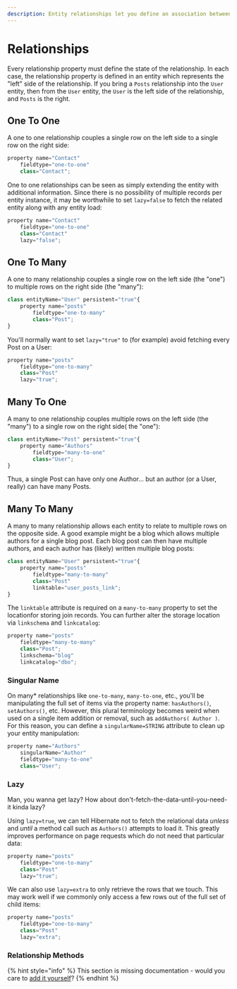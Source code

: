 ```yaml
---
description: Entity relationships let you define an association between two entity types.
---
```


# Relationships

Every relationship property must define the state of the relationship. In each case, the relationship property is defined in an entity which represents the "left" side of the relationship. If you bring a `Posts` relationship into the `User` entity, then from the `User` entity, the `User` is the left side of the relationship, and `Posts` is the right.

## One To One

A one to one relationship couples a single row on the left side to a single row on the right side:

```js
property name="Contact"
    fieldtype="one-to-one"
    class="Contact";
```

One to one relationships can be seen as simply extending the entity with additional information. Since there is no possibility of multiple records per entity instance, it may be worthwhile to set `lazy=false` to fetch the related entity along with any entity load:

```js
property name="Contact"
    fieldtype="one-to-one"
    class="Contact"
    lazy="false";
```

## One To Many

A one to many relationship couples a single row on the left side (the "one") to multiple rows on the right side (the "many"):

```js
class entityName="User" persistent="true"{
    property name="posts"
        fieldtype="one-to-many"
        class="Post";
}
```

You'll normally want to set `lazy="true"` to (for example) avoid fetching every Post on a User:

```js
property name="posts"
    fieldtype="one-to-many"
    class="Post"
    lazy="true";
```

## Many To One

A many to one relationship couples multiple rows on the left side (the "many") to a single row on the right side( the "one"):

```js
class entityName="Post" persistent="true"{
    property name="Authors"
        fieldtype="many-to-one"
        class="User";
}
```

Thus, a single Post can have only one Author... but an author (or a User, really) can have many Posts.

## Many To Many

A many to many relationship allows each entity to relate to multiple rows on the opposite side. A good example might be a blog which allows multiple authors for a single blog post. Each blog post can then have multiple authors, and each author has (likely) written multiple blog posts:

```js
class entityName="User" persistent="true"{
    property name="posts"
        fieldtype="many-to-many"
        class="Post"
        linktable="user_posts_link";
}
```

The `linktable` attribute is required on a `many-to-many` property to set the locationfor storing join records. You can further alter the storage location via `linkschema` and `linkcatalog`:

```js
property name="posts"
    fieldtype="many-to-many"
    class="Post";
    linkschema="blog"
    linkcatalog="dbo";
```

### Singular Name

On many\* relationships like `one-to-many`, `many-to-one`, etc., you'll be manipulating the full set of items via the property name: `hasAuthors()`, `setAuthors()`, etc. However, this plural terminology becomes weird when used on a single item addition or removal, such as `addAuthors( Author )`. For this reason, you can define a `singularName=STRING` attribute to clean up your entity manipulation:

```js
property name="Authors"
    singularName="Author"
    fieldtype="many-to-one"
    class="User";
```

### Lazy

Man, you wanna get lazy? How about don't-fetch-the-data-until-you-need-it kinda lazy?

Using `lazy=true`, we can tell Hibernate not to fetch the relational data _unless_ and _until_ a method call such as `Authors()` attempts to load it. This greatly improves performance on page requests which do not need that particular data:

```js
property name="posts"
    fieldtype="one-to-many"
    class="Post"
    lazy="true";
```

We can also use `lazy=extra` to only retrieve the rows that we touch. This may work well if we commonly only access a few rows out of the full set of child items:

```js
property name="posts"
    fieldtype="one-to-many"
    class="Post"
    lazy="extra";
```

### Relationship Methods

{% hint style="info" %}
This section is missing documentation - would you care to [add it yourself](https://github.com/ortus-docs/bxorm/)?
{% endhint %}
